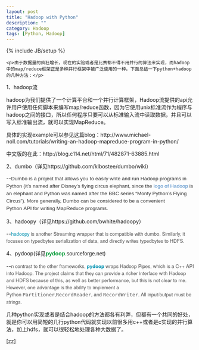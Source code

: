 ```yaml
---
layout: post
title: "Hadoop with Python"
description: ""
category: Hadoop
tags: [Python, Hadoop]
---
```

{% include JB/setup %}

<div id="contentleft">
	
	
	<p>由于数据量的疯狂增长，现在的实验或者是比赛都不得不用并行的算法来实现，而hadoop中的map/reduce框架正是多种并行框架中被广泛使用的一种。下面总结一下python+hadoop的几种方法：</p>
<p>1、hadoop流</p>
<p>hadoop为我们提供了一个计算平台和一个并行计算框架，Hadoop流提供的api允许用户使用任何脚本来编写map/reduce函数，因为它使用unix标准流作为程序与hadoop之间的接口，所以任何程序只要可以从标准输入流中读取数据，并且可以写入标准输出流，就可以实现MapReduce。</p>
<p>具体的实现example可以参见这篇blog：http://www.michael-noll.com/tutorials/writing-an-hadoop-mapreduce-program-in-python/</p>
<p>中文版的在此：http://blog.c114.net/html/71/482871-63885.html</p>
<p>2、dumbo（详见https://github.com/klbostee/dumbo/wiki）</p>
<p>--<span style="color:#333333;font-family:Helvetica, arial, freesans, clean, sans-serif;font-size:13.63636302947998px;line-height:20px;">Dumbo is a project that allows you to easily write and run Hadoop programs in Python (it’s named after Disney’s flying circus elephant, since the&nbsp;</span><a href="http://hadoop.apache.org/core/images/hadoop-logo.jpg" style="margin:0px;padding:0px;border:0px;color:#4183c4;text-decoration:none;font-family:Helvetica, arial, freesans, clean, sans-serif;font-size:13.63636302947998px;line-height:20px;">logo of Hadoop</a><span style="color:#333333;font-family:Helvetica, arial, freesans, clean, sans-serif;font-size:13.63636302947998px;line-height:20px;">&nbsp;is an elephant and Python was named after the&nbsp;</span><span class="caps" style="margin:0px;padding:0px;border:0px;color:#333333;font-family:Helvetica, arial, freesans, clean, sans-serif;font-size:13.63636302947998px;line-height:20px;">BBC</span><span style="color:#333333;font-family:Helvetica, arial, freesans, clean, sans-serif;font-size:13.63636302947998px;line-height:20px;">&nbsp;series “Monty Python’s Flying Circus”). More generally, Dumbo can be considered to be a convenient Python&nbsp;</span><span class="caps" style="margin:0px;padding:0px;border:0px;color:#333333;font-family:Helvetica, arial, freesans, clean, sans-serif;font-size:13.63636302947998px;line-height:20px;">API</span><span style="color:#333333;font-family:Helvetica, arial, freesans, clean, sans-serif;font-size:13.63636302947998px;line-height:20px;">&nbsp;for writing MapReduce programs.</span></p>
<p>3、hadoopy（详见https://github.com/bwhite/hadoopy）</p>
<p>--<a href="https://github.com/bwhite/hadoopy" target="_blank" style="box-sizing:border-box;text-decoration:none;color:#0392b2;cursor:pointer;font-family:'Helvetica Neue', Helvetica, Arial, sans-serif;font-size:13px;line-height:19px;">hadoopy</a><span style="color:#505050;font-family:'Helvetica Neue', Helvetica, Arial, sans-serif;font-size:13px;line-height:19px;">&nbsp;is another Streaming wrapper that is compatible with dumbo. Similarly, it focuses on typedbytes serialization of data, and directly writes typedbytes to HDFS.</span></p>
<p>4、pydoop(详见<b style="color:#009933;font-family:arial, sans-serif;font-size:14.399999618530273px;line-height:16.799999237060547px;">pydoop</b><span style="font-family:arial, sans-serif;font-size:14.399999618530273px;line-height:16.799999237060547px;">.sourceforge.net</span><span style="line-height:1.5;">)</span></p>
<p>--<span style="color:#505050;font-family:'Helvetica Neue', Helvetica, Arial, sans-serif;font-size:13px;line-height:19px;">n contrast to the other frameworks,&nbsp;</span><a href="http://pydoop.sourceforge.net/docs/" target="_blank" style="box-sizing:border-box;text-decoration:none;color:#0392b2;cursor:pointer;font-weight:bold;font-family:'Helvetica Neue', Helvetica, Arial, sans-serif;font-size:13px;line-height:19px;">pydoop</a><span style="color:#505050;font-family:'Helvetica Neue', Helvetica, Arial, sans-serif;font-size:13px;line-height:19px;">&nbsp;wraps Hadoop Pipes, which is a C++ API into Hadoop. The project claims that they can provide a richer interface with Hadoop and HDFS because of this, as well as better performance, but this is not clear to me. However, one advantage is the ability to implement a Python&nbsp;</span><code style="box-sizing:border-box;margin:0px;padding:0px;color:#505050;font-size:13px;line-height:19px;">Partitioner</code><span style="color:#505050;font-family:'Helvetica Neue', Helvetica, Arial, sans-serif;font-size:13px;line-height:19px;">,</span><code style="box-sizing:border-box;margin:0px;padding:0px;color:#505050;font-size:13px;line-height:19px;">RecordReader</code><span style="color:#505050;font-family:'Helvetica Neue', Helvetica, Arial, sans-serif;font-size:13px;line-height:19px;">, and&nbsp;</span><code style="box-sizing:border-box;margin:0px;padding:0px;color:#505050;font-size:13px;line-height:19px;">RecordWriter</code><span style="color:#505050;font-family:'Helvetica Neue', Helvetica, Arial, sans-serif;font-size:13px;line-height:19px;">. All input/output must be strings.</span></p>
<p>几种python实现或者是结合hadoop的方法都各有利弊，但都有一个共同的好处，就是你可以用简短的几行python代码就实现以前很多用c++或者是c实现的并行算法，加上hdfs，就可以很轻松地处理各种大数据了。</p>

</div>
[zz]<http://somemory.com/myblog/?post=56>
